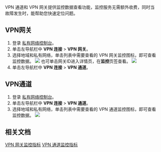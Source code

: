 VPN 通道和 VPN 网关提供监控数据查看功能，监控服务无需额外收费，同时当故障发生时，能帮助您快速定位问题。

## VPN网关
1. 登录 [私有网络控制台](https://console.cloud.tencent.com/vpc/vpc?rid=1)。
2. 单击左导航栏中 **VPN 连接** > **VPN 网关**。
3. 选择地域和私有网络，单击列表中需要查看的 VPN 网关监控图标，即可查看监控数据。
    ![](https://main.qcloudimg.com/raw/c4c129abdc78d8de3f4fa372314eb4d3.png)
    也可单击网关ID进入详情页，在**监控**页签查看。
	![](https://main.qcloudimg.com/raw/ac6dd55970f554a35ba7f751d0828fe2.png)
4. 单击左导航栏中 **VPN 连接** > **VPN 通道**。

## VPN通道
1. 登录 [私有网络控制台](https://console.cloud.tencent.com/vpc/vpc?rid=1)。
2. 单击左导航栏中 **VPN 连接** > **VPN 通道**。
3. 选择地域和私有网络，单击列表中需要查看的 VPN 通道监控图标，即可查看监控数据。
    ![](https://main.qcloudimg.com/raw/a43186e6e32ac072cc617f2927a63a5f.png)   
   
## 相关文档
[VPN 网关监控指标](https://cloud.tencent.com/document/product/248/45070)
[VPN 通道监控指标](https://cloud.tencent.com/document/product/248/45071)
